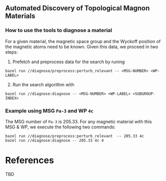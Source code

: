 ## Automated Discovery of Topological Magnon Materials
### How to use the tools to diagnose a material
For a given material, the magnetic space group and the Wyckoff position of the magnetic atoms need to be known. Given this data, we proceed in two steps:
1. Prefetch and preprocess data for the search by runing
```
bazel run //diagnose/preprocess:perturb_relevant -- <MSG-NUMBER> <WP-LABEL>
```
2.  Run the search algorithm with
```
bazel run //diagnose:diagnose -- <MSG-NUMBER> <WP-LABEL> <SUBGROUP-INDEX>
```
### Example using MSG `Pa-3` and WP `4c`
The MSG number of `Pa-3` is 205.33. For any magnetic material with this MSG & WP, we execute the following two commands:
```
bazel run //diagnose/preprocess:perturb_relevant  -- 205.33 4c
bazel run //diagnose:diagnose -- 205.33 4c 4
```
# References
TBD
